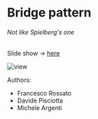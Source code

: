 # Bridge pattern
###### Not like Spielberg's one

Slide show -> [here](https://goo.gl/oj13zp)

![view](https://lh6.googleusercontent.com/waJ4wx0Rm6VLk1cwWP6q_9uZBk9z-LaP9I10J-QJuNXpMFabytjtcgLYt7EtTos5BiEVIibdV-iTeKndfkSJwweZ1_IhOS2TgK2xZpV4SP-W7PWo1TUwzsLGiNsmlf5BovbVkqYXHDg)

Authors:
* Francesco Rossato
* Davide Pisciotta
* Michele Argenti
